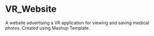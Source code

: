 # VR_Website
A website advertising a VR application for viewing and saving medical photos. Created using Mashup Template.
